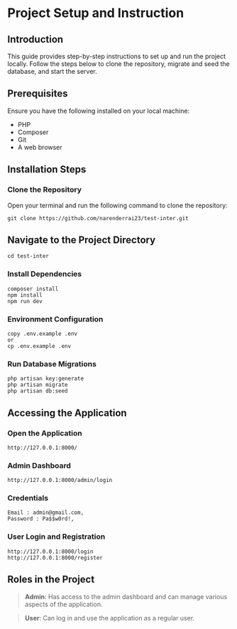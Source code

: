 # Project Setup and Instruction

## Introduction

This guide provides step-by-step instructions to set up and run the project locally. Follow the steps below to clone the repository, migrate and seed the database, and start the server.

## Prerequisites

Ensure you have the following installed on your local machine:

-   PHP
-   Composer
-   Git
-   A web browser

## Installation Steps

### Clone the Repository

Open your terminal and run the following command to clone the repository:

```
git clone https://github.com/narenderrai23/test-inter.git

```

## Navigate to the Project Directory

`cd test-inter`

### Install Dependencies

```
composer install
npm install
npm run dev
```

### Environment Configuration

```
copy .env.example .env
or
cp .env.example .env
```

### Run Database Migrations

```
php artisan key:generate
php artisan migrate
php artisan db:seed
```

## Accessing the Application

### Open the Application

`http://127.0.0.1:8000/`

### Admin Dashboard

`http://127.0.0.1:8000/admin/login`

### Credentials

```
Email : admin@gmail.com,
Password : Pa$$w0rd!,
```

### User Login and Registration

```
http://127.0.0.1:8000/login
http://127.0.0.1:8000/register

```

## Roles in the Project

> **Admin**: Has access to the admin dashboard and can manage various aspects of the application.

> **User**: Can log in and use the application as a regular user.
